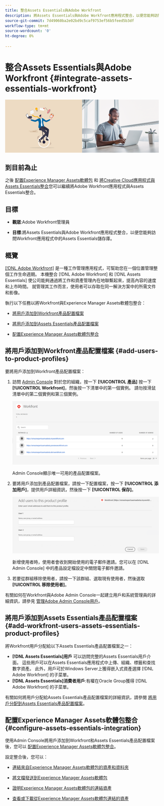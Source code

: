 ```yaml
---
title: 整合Assets Essentials與Adobe Workfront
description: 將Assets Essentials與Adobe Workfront應用程式整合，以便您能夠訪問Workfront應用程式中的Assets Essentials儲存庫。
source-git-commit: 7d49060ba2e02bd9c5caf9753ef56b5feed5b3df
workflow-type: tm+mt
source-wordcount: '0'
ht-degree: 0%

---
```



# 整合Assets Essentials與Adobe Workfront {#integrate-assets-essentials-workfront}

![切換深色和淺色主題的偏好設定](assets/cce-workfront.png)

## 到目前為止

之後 [配置Experience Manager Assets軟體包](adminster-aem-assets-essentials.md) 和 [將Creative Cloud應用程式與Assets Essentials整合](integrate-assets-essentials-creative-cloud.md)您可以繼續將Adobe Workfront應用程式與Assets Essentials整合。

## 目標

* **觀眾**:Adobe Workfront管理員

* **目標**:將Assets Essentials與Adobe Workfront應用程式整合，以便您能夠訪問Workfront應用程式中的Assets Essentials儲存庫。

## 概覽

[[!DNL Adobe Workfront]](https://www.workfront.com/) 是一種工作管理應用程式，可幫助您在一個位置管理整個工作生命週期。 本機整合 [!DNL Adobe Workfront] 和 [!DNL Assets Essentials] 使公司能夠通過將工作和資產管理內在地聯繫起來，提高內容的速度和上市時間。 就管理其工作而言，使用者可以存取在同一解決方案中的所需文件和影像。

執行以下任務以將Workfront與Experience Manager Assets軟體包整合：

* [將用戶添加到Workfront產品配置檔案](#add-users-to-product-profiles)

* [將用戶添加到Assets Essentials產品配置檔案](#add-workfront-users-assets-essentials-product-profiles)

* [配置Experience Manager Assets軟體包整合](#configure-assets-essentials-integration)

## 將用戶添加到Workfront產品配置檔案 {#add-users-to-product-profiles}

要將用戶添加到Workfront產品配置檔案：

1. 訪問 [Admin Console](https://adminconsole.adobe.com) 對於您的組織，按一下 **[!UICONTROL 產品]** 按一下 **[!UICONTROL Workfront]**，然後按一下清單中的第一個實例。 請勿按滑鼠清單中的第二個實例和第三個實例。

   ![Admin Console 管理員設定檔](assets/workfront-instances.png)

   Admin Console顯示唯一可用的產品配置檔案。

1. 要將用戶添加到產品配置檔案，請按一下配置檔案，按一下 **[!UICONTROL 添加用戶]**，提供用戶詳細資訊，然後按一下 **[!UICONTROL 保存]**。

   ![新增使用者管理員設定檔](assets/add-users-workfront.png)

   新增使用者時，使用者會收到開始使用的電子郵件邀請。您可以在 [!DNL Admin Console] 中的產品設定檔設定中關閉電子郵件邀請。

1. 若要從群組移除使用者，請按一下該群組、選取現有使用者，然後選取&#x200B;**[!UICONTROL 移除使用者]**。

有關如何在Workfront與Adobe Admin Console一起建立用戶和系統管理員的詳細資訊，請參見 [管理Adobe Admin Console用戶](https://one.workfront.com/s/document-item?bundleId=the-new-workfront-experience&amp;topicId=Content%2FAdministration_and_Setup%2FAdd_users%2FCreate_and_manage_users%2Fadmin-console.htm&amp;_LANG=enus)。

## 將用戶添加到Assets Essentials產品配置檔案 {#add-workfront-users-assets-essentials-product-profiles}

將Workfront用戶分配給以下Assets Essentials產品配置檔案之一：

* **[!DNL Assets Essentials]用戶** 可以訪問完整的Assets Essentials用戶介面。 這些用戶可以在Assets Essentials應用程式中上傳、組織、標籤和查找數字資產。 此外，用戶可於Windows Server上獲得嵌入式資產選擇 [!DNL Adobe Workfront] 的子菜單。
* **[!DNL Assets Essentials]消費者用戶**:有權在Oracle Group獲得 [!DNL Adobe Workfront] 的子菜單。

有關如何將用戶分配給Assets Essentials產品配置檔案的詳細資訊，請參閱 [將用戶分配到Assets Essentials產品配置檔案](adminster-aem-assets-essentials.md#add-users-to-product-profiles)。

## 配置Experience Manager Assets軟體包整合 {#configure-assets-essentials-integration}

使用Admin Console將用戶添加到Workfront和Assets Essentials產品配置檔案後，您可以 [配置Experience Manager Assets軟體包整合](https://one.workfront.com/s/document-item?bundleId=the-new-workfront-experience&amp;topicId=Content%2FDocuments%2FAdobe_Workfront_for_Experience_Manager_Assets_Essentials%2F_workfront-for-aem-asset-essentials.htm)。

設定整合後，您可以：

* [連結來自Experience Manager Assets軟體包的資產和資料夾](https://one.workfront.com/s/document-item?bundleId=the-new-workfront-experience&amp;topicId=Content%2FDocuments%2FAdobe_Workfront_for_Experience_Manager_Assets_Essentials%2Flink-to-aem.htm&amp;_LANG=enus)

* [將文檔發送到Experience Manager Assets軟體包](https://one.workfront.com/s/document-item?bundleId=the-new-workfront-experience&amp;topicId=Content%2FDocuments%2FAdobe_Workfront_for_Experience_Manager_Assets_Essentials%2Fsend-to-aem.htm&amp;_LANG=enus)

* [證明Experience Manager Assets軟體包的連結資產](https://one.workfront.com/s/document-item?bundleId=the-new-workfront-experience&amp;topicId=Content%2FDocuments%2FAdobe_Workfront_for_Experience_Manager_Assets_Essentials%2Fproof-linked-asset-aem.htm)

* [查看或下載從Experience Manager Assets軟體包連結的資產](https://one.workfront.com/s/document-item?bundleId=the-new-workfront-experience&amp;topicId=Content%2FDocuments%2FAdobe_Workfront_for_Experience_Manager_Assets_Essentials%2Fview-download-asset.htm)
